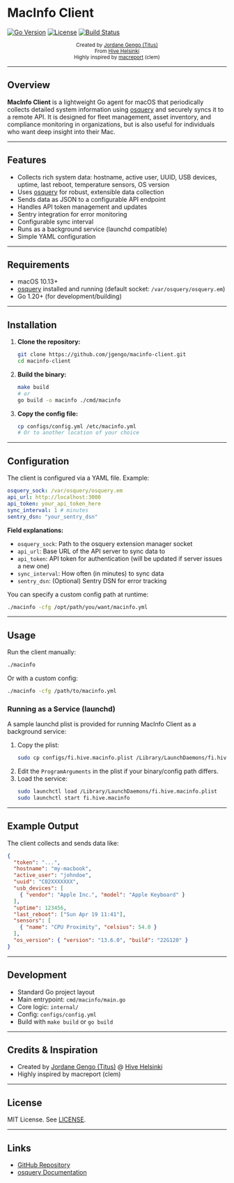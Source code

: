 # MacInfo Client

[![Go Version](https://img.shields.io/badge/go-1.20%2B-blue.svg)](https://golang.org/dl/)
[![License](https://img.shields.io/badge/license-MIT-green.svg)](LICENSE)
[![Build Status](https://img.shields.io/badge/build-passing-brightgreen.svg)]()

<div align="center">
  <sub>Created by <a href="https://github.com/jgengo">Jordane Gengo (Titus)</a></sub><br>
  <sub>From <a href="https://hive.fi">Hive Helsinki</a></sub><br>
  <sub>Highly inspired by <a href="#">macreport</a> (clem)</sub>
</div>

---

## Overview

**MacInfo Client** is a lightweight Go agent for macOS that periodically collects detailed system information using [osquery](https://osquery.io/) and securely syncs it to a remote API. It is designed for fleet management, asset inventory, and compliance monitoring in organizations, but is also useful for individuals who want deep insight into their Mac.

---

## Features

- Collects rich system data: hostname, active user, UUID, USB devices, uptime, last reboot, temperature sensors, OS version
- Uses [osquery](https://osquery.io/) for robust, extensible data collection
- Sends data as JSON to a configurable API endpoint
- Handles API token management and updates
- Sentry integration for error monitoring
- Configurable sync interval
- Runs as a background service (launchd compatible)
- Simple YAML configuration

---

## Requirements

- macOS 10.13+
- [osquery](https://osquery.io/) installed and running (default socket: `/var/osquery/osquery.em`)
- Go 1.20+ (for development/building)

---

## Installation

1. **Clone the repository:**
   ```bash
   git clone https://github.com/jgengo/macinfo-client.git
   cd macinfo-client
   ```
2. **Build the binary:**
   ```bash
   make build
   # or
   go build -o macinfo ./cmd/macinfo
   ```
3. **Copy the config file:**
   ```bash
   cp configs/config.yml /etc/macinfo.yml
   # Or to another location of your choice
   ```

---

## Configuration

The client is configured via a YAML file. Example:

```yaml
osquery_sock: /var/osquery/osquery.em
api_url: http://localhost:3000
api_token: your_api_token_here
sync_interval: 1 # minutes
sentry_dsn: "your_sentry_dsn"
```

**Field explanations:**
- `osquery_sock`: Path to the osquery extension manager socket
- `api_url`: Base URL of the API server to sync data to
- `api_token`: API token for authentication (will be updated if server issues a new one)
- `sync_interval`: How often (in minutes) to sync data
- `sentry_dsn`: (Optional) Sentry DSN for error tracking

You can specify a custom config path at runtime:
```bash
./macinfo -cfg /opt/path/you/want/macinfo.yml
```

---

## Usage

Run the client manually:
```bash
./macinfo
```
Or with a custom config:
```bash
./macinfo -cfg /path/to/macinfo.yml
```

### Running as a Service (launchd)

A sample launchd plist is provided for running MacInfo Client as a background service:

1. Copy the plist:
   ```bash
   sudo cp configs/fi.hive.macinfo.plist /Library/LaunchDaemons/fi.hive.macinfo.plist
   ```
2. Edit the `ProgramArguments` in the plist if your binary/config path differs.
3. Load the service:
   ```bash
   sudo launchctl load /Library/LaunchDaemons/fi.hive.macinfo.plist
   sudo launchctl start fi.hive.macinfo
   ```

---

## Example Output

The client collects and sends data like:
```json
{
  "token": "...",
  "hostname": "my-macbook",
  "active_user": "johndoe",
  "uuid": "C02XXXXXXX",
  "usb_devices": [
    { "vendor": "Apple Inc.", "model": "Apple Keyboard" }
  ],
  "uptime": 123456,
  "last_reboot": ["Sun Apr 19 11:41"],
  "sensors": [
    { "name": "CPU Proximity", "celsius": 54.0 }
  ],
  "os_version": { "version": "13.6.0", "build": "22G120" }
}
```

---

## Development

- Standard Go project layout
- Main entrypoint: `cmd/macinfo/main.go`
- Core logic: `internal/`
- Config: `configs/config.yml`
- Build with `make build` or `go build`

---

## Credits & Inspiration

- Created by [Jordane Gengo (Titus)](https://github.com/jgengo) @ [Hive Helsinki](https://hive.fi)
- Highly inspired by macreport (clem)

---

## License

MIT License. See [LICENSE](LICENSE).

---

## Links

- [GitHub Repository](https://github.com/jgengo/macinfo-client)
- [osquery Documentation](https://osquery.io/docs/)

